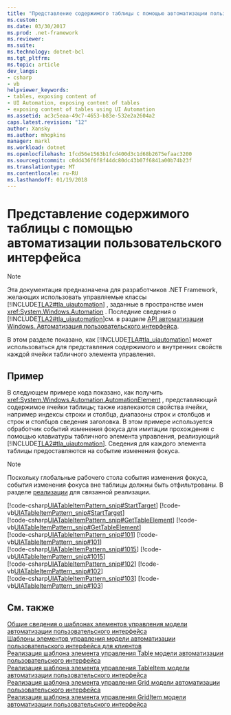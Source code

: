 ```yaml
---
title: "Представление содержимого таблицы с помощью автоматизации пользовательского интерфейса"
ms.custom: 
ms.date: 03/30/2017
ms.prod: .net-framework
ms.reviewer: 
ms.suite: 
ms.technology: dotnet-bcl
ms.tgt_pltfrm: 
ms.topic: article
dev_langs:
- csharp
- vb
helpviewer_keywords:
- tables, exposing content of
- UI Automation, exposing content of tables
- exposing content of tables using UI Automation
ms.assetid: ac3c5eaa-49c7-4653-b83e-532e2a2604a2
caps.latest.revision: "12"
author: Xansky
ms.author: mhopkins
manager: markl
ms.workload: dotnet
ms.openlocfilehash: 1fcd56e1563b1fcd400d3c1d68b2675efaac3200
ms.sourcegitcommit: c0dd436f6f8f44dc80dc43b07f6841a00b74b23f
ms.translationtype: MT
ms.contentlocale: ru-RU
ms.lasthandoff: 01/19/2018
---
```

# <a name="expose-the-content-of-a-table-using-ui-automation"></a>Представление содержимого таблицы с помощью автоматизации пользовательского интерфейса
> [!NOTE]
>  Эта документация предназначена для разработчиков .NET Framework, желающих использовать управляемые классы [!INCLUDE[TLA2#tla_uiautomation](../../../includes/tla2sharptla-uiautomation-md.md)] , заданные в пространстве имен <xref:System.Windows.Automation> . Последние сведения о [!INCLUDE[TLA2#tla_uiautomation](../../../includes/tla2sharptla-uiautomation-md.md)]см. в разделе [API автоматизации Windows. Автоматизация пользовательского интерфейса](http://go.microsoft.com/fwlink/?LinkID=156746).  
  
 В этом разделе показано, как [!INCLUDE[TLA#tla_uiautomation](../../../includes/tlasharptla-uiautomation-md.md)] может использоваться для представления содержимого и внутренних свойств каждой ячейки табличного элемента управления.  
  
## <a name="example"></a>Пример  
 В следующем примере кода показано, как получить <xref:System.Windows.Automation.AutomationElement> , представляющий содержимое ячейки таблицы; также извлекаются свойства ячейки, например индексы строки и столбца, диапазоны строк и столбцов и строк и столбцов сведения заголовка. В этом примере используется обработчик событий изменения фокуса для имитации прохождения с помощью клавиатуры табличного элемента управления, реализующий [!INCLUDE[TLA2#tla_uiautomation](../../../includes/tla2sharptla-uiautomation-md.md)]. Сведения для каждого элемента таблицы предоставляются на событие изменения фокуса.  
  
> [!NOTE]
>  Поскольку глобальные рабочего стола события изменения фокуса, события изменения фокуса вне таблицы должны быть отфильтрованы. В разделе [реализации](http://msdn.microsoft.com/library/4a91c0af-6bb5-4d38-a743-cf136f268fc9) для связанной реализации.  
  
 [!code-csharp[UIATableItemPattern_snip#StartTarget](../../../samples/snippets/csharp/VS_Snippets_Wpf/UIATableItemPattern_snip/CSharp/UIATableItemPattern_snippets.cs#starttarget)]
 [!code-vb[UIATableItemPattern_snip#StartTarget](../../../samples/snippets/visualbasic/VS_Snippets_Wpf/UIATableItemPattern_snip/VisualBasic/UIATableItemPattern_snippets.vb#starttarget)]  
[!code-csharp[UIATableItemPattern_snip#GetTableElement](../../../samples/snippets/csharp/VS_Snippets_Wpf/UIATableItemPattern_snip/CSharp/UIATableItemPattern_snippets.cs#gettableelement)]
[!code-vb[UIATableItemPattern_snip#GetTableElement](../../../samples/snippets/visualbasic/VS_Snippets_Wpf/UIATableItemPattern_snip/VisualBasic/UIATableItemPattern_snippets.vb#gettableelement)]  
[!code-csharp[UIATableItemPattern_snip#101](../../../samples/snippets/csharp/VS_Snippets_Wpf/UIATableItemPattern_snip/CSharp/UIATableItemPattern_snippets.cs#101)]
[!code-vb[UIATableItemPattern_snip#101](../../../samples/snippets/visualbasic/VS_Snippets_Wpf/UIATableItemPattern_snip/VisualBasic/UIATableItemPattern_snippets.vb#101)]  
[!code-csharp[UIATableItemPattern_snip#1015](../../../samples/snippets/csharp/VS_Snippets_Wpf/UIATableItemPattern_snip/CSharp/UIATableItemPattern_snippets.cs#1015)]
[!code-vb[UIATableItemPattern_snip#1015](../../../samples/snippets/visualbasic/VS_Snippets_Wpf/UIATableItemPattern_snip/VisualBasic/UIATableItemPattern_snippets.vb#1015)]  
[!code-csharp[UIATableItemPattern_snip#102](../../../samples/snippets/csharp/VS_Snippets_Wpf/UIATableItemPattern_snip/CSharp/UIATableItemPattern_snippets.cs#102)]
[!code-vb[UIATableItemPattern_snip#102](../../../samples/snippets/visualbasic/VS_Snippets_Wpf/UIATableItemPattern_snip/VisualBasic/UIATableItemPattern_snippets.vb#102)]  
[!code-csharp[UIATableItemPattern_snip#103](../../../samples/snippets/csharp/VS_Snippets_Wpf/UIATableItemPattern_snip/CSharp/UIATableItemPattern_snippets.cs#103)]
[!code-vb[UIATableItemPattern_snip#103](../../../samples/snippets/visualbasic/VS_Snippets_Wpf/UIATableItemPattern_snip/VisualBasic/UIATableItemPattern_snippets.vb#103)]  
  
## <a name="see-also"></a>См. также  
 [Общие сведения о шаблонах элементов управления модели автоматизации пользовательского интерфейса](../../../docs/framework/ui-automation/ui-automation-control-patterns-overview.md)  
 [Шаблоны элементов управления модели автоматизации пользовательского интерфейса для клиентов](../../../docs/framework/ui-automation/ui-automation-control-patterns-for-clients.md)  
 [Реализация шаблона элемента управления Table модели автоматизации пользовательского интерфейса](../../../docs/framework/ui-automation/implementing-the-ui-automation-table-control-pattern.md)  
 [Реализация шаблона элемента управления TableItem модели автоматизации пользовательского интерфейса](../../../docs/framework/ui-automation/implementing-the-ui-automation-tableitem-control-pattern.md)  
 [Реализация шаблона элемента управления Grid модели автоматизации пользовательского интерфейса](../../../docs/framework/ui-automation/implementing-the-ui-automation-grid-control-pattern.md)  
 [Реализация шаблона элемента управления GridItem модели автоматизации пользовательского интерфейса](../../../docs/framework/ui-automation/implementing-the-ui-automation-griditem-control-pattern.md)
